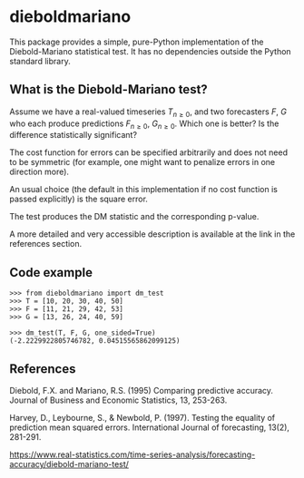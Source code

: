 # dieboldmariano

This package provides a simple, pure-Python implementation of the Diebold-Mariano statistical test. It has no dependencies outside the Python standard library.

## What is the Diebold-Mariano test?

Assume we have a real-valued timeseries $T_{n \ge 0}$, and two forecasters 
$F$, $G$ who each produce predictions $F_{n \ge 0}$, $G_{n \ge 0}$. Which 
one is better? Is the difference statistically significant?

The cost function for errors can be specified arbitrarily and does not
need to be symmetric (for example, one might want to penalize errors in one
direction more).

An usual choice (the default in this implementation if no cost function
is passed explicitly) is the square error.

The test produces the DM statistic and the corresponding p-value.

A more detailed and very accessible description is available at the link
in the references section.

## Code example

```
>>> from dieboldmariano import dm_test
>>> T = [10, 20, 30, 40, 50]
>>> F = [11, 21, 29, 42, 53]
>>> G = [13, 26, 24, 40, 59]

>>> dm_test(T, F, G, one_sided=True)
(-2.2229922805746782, 0.04515565862099125)
```

## References
Diebold, F.X. and Mariano, R.S. (1995) Comparing predictive accuracy. Journal of Business and Economic Statistics, 13, 253-263.

Harvey, D., Leybourne, S., & Newbold, P. (1997). Testing the equality of prediction mean squared errors. International Journal of forecasting, 13(2), 281-291.

https://www.real-statistics.com/time-series-analysis/forecasting-accuracy/diebold-mariano-test/
